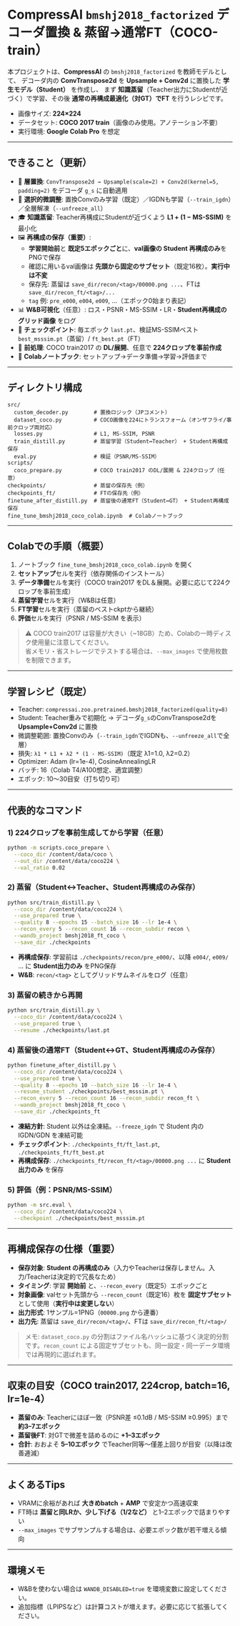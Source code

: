 # CompressAI `bmshj2018_factorized` デコーダ置換 & 蒸留→通常FT（COCO-train）

本プロジェクトは、**CompressAI** の `bmshj2018_factorized` を教師モデルとして、
デコーダ内の **ConvTranspose2d** を **Upsample + Conv2d** に置換した **学生モデル（Student）** を作成し、
まず **知識蒸留**（Teacher出力にStudentが近づく）で学習、その後 **通常の再構成最適化（対GT）でFT** を行うレシピです。

- 画像サイズ: **224×224**
- データセット: **COCO 2017 train**（画像のみ使用。アノテーション不要）
- 実行環境: **Google Colab Pro** を想定

---

## できること（更新）
- 🔁 **層置換**: `ConvTranspose2d → Upsample(scale=2) + Conv2d(kernel=5, padding=2)` をデコーダ `g_s` に自動適用  
- 🧊 **選択的微調整**: 置換Convのみ学習（既定）／IGDNも学習（`--train_igdn`）／全層解凍（`--unfreeze_all`）
- 🎓 **知識蒸留**: Teacher再構成にStudentが近づくよう **L1 + (1 − MS-SSIM)** を最小化
- 🖼️ **再構成の保存（重要）**:  
  - **学習開始前**と **既定5エポックごと**に、**val画像の Student 再構成のみ**をPNGで保存  
  - 確認に用いるval画像は **先頭から固定のサブセット**（既定16枚）。**実行中は不変**  
  - 保存先: 蒸留は `save_dir/recon/<tag>/00000.png ...`、FTは `save_dir/recon_ft/<tag>/...`  
  - `tag` 例: `pre_e000`, `e004`, `e009`, …（エポック0始まり表記）
- 📊 **W&B可視化**（任意）: ロス・PSNR・MS-SSIM・LR・**Student再構成のグリッド画像** をログ
- 💾 **チェックポイント**: 毎エポック `last.pt`、検証MS-SSIMベスト `best_msssim.pt`（蒸留）/ `ft_best.pt`（FT）
- 🧰 **前処理**: COCO train2017 の **DL/展開**、任意で **224クロップを事前作成**
- 📓 **Colabノートブック**: セットアップ→データ準備→学習→評価まで

---

## ディレクトリ構成
```
src/
  custom_decoder.py        # 置換ロジック（JPコメント）
  dataset_coco.py          # COCO画像を224にトランスフォーム（オンザフライ/事前クロップ両対応）
  losses.py                # L1, MS-SSIM, PSNR
  train_distill.py         # 蒸留学習（Student↔Teacher） + Student再構成保存
  eval.py                  # 検証（PSNR/MS-SSIM）
scripts/
  coco_prepare.py          # COCO train2017 のDL/展開 & 224クロップ（任意）
checkpoints/               # 蒸留の保存先（例）
checkpoints_ft/            # FTの保存先（例）
finetune_after_distill.py  # 蒸留後の通常FT（Student↔GT） + Student再構成保存
fine_tune_bmshj2018_coco_colab.ipynb  # Colabノートブック
```

---

## Colabでの手順（概要）
1. ノートブック `fine_tune_bmshj2018_coco_colab.ipynb` を開く  
2. **セットアップ**セルを実行（依存関係のインストール）  
3. **データ準備**セルを実行（COCO train2017 をDL＆展開。必要に応じて224クロップを事前生成）  
4. **蒸留学習**セルを実行（W&Bは任意）  
5. **FT学習**セルを実行（蒸留のベストckptから継続）  
6. **評価**セルを実行（PSNR / MS-SSIM を表示）  

> ⚠️ COCO train2017 は容量が大きい（~18GB）ため、Colabの一時ディスク使用量に注意してください。  
> 省メモリ・省ストレージでテストする場合は、`--max_images` で使用枚数を制限できます。

---

## 学習レシピ（既定）
- Teacher: `compressai.zoo.pretrained.bmshj2018_factorized(quality=8)`
- Student: Teacher重みで初期化 → デコーダ`g_s`のConvTranspose2dを **Upsample+Conv2d** に置換
- 微調整範囲: 置換Convのみ（`--train_igdn`でIGDNも、`--unfreeze_all`で全層）
- 損失: `λ1 * L1 + λ2 * (1 - MS-SSIM)`（既定 λ1=1.0, λ2=0.2）
- Optimizer: Adam (lr=1e-4), CosineAnnealingLR
- バッチ: 16（Colab T4/A100想定、適宜調整）
- エポック: 10〜30目安（打ち切り可）

---

## 代表的なコマンド

### 1) 224クロップを事前生成してから学習（任意）
```bash
python -m scripts.coco_prepare \
  --coco_dir /content/data/coco \
  --out_dir /content/data/coco224 \
  --val_ratio 0.02
```

### 2) 蒸留（Student↔Teacher、Student再構成のみ保存）
```bash
python src/train_distill.py \
  --coco_dir /content/data/coco224 \
  --use_prepared true \
  --quality 8 --epochs 15 --batch_size 16 --lr 1e-4 \
  --recon_every 5 --recon_count 16 --recon_subdir recon \
  --wandb_project bmshj2018_ft_coco \
  --save_dir ./checkpoints
```
- **再構成保存**: 学習前は `./checkpoints/recon/pre_e000/`、以降 `e004/`, `e009/` … に **Student出力のみ** をPNG保存  
- **W&B**: `recon/<tag>` としてグリッドサムネイルをログ（任意）

### 3) 蒸留の続きから再開
```bash
python src/train_distill.py \
  --coco_dir /content/data/coco224 \
  --use_prepared true \
  --resume ./checkpoints/last.pt
```

### 4) 蒸留後の通常FT（Student↔GT、Student再構成のみ保存）
```bash
python finetune_after_distill.py \
  --coco_dir /content/data/coco224 \
  --use_prepared true \
  --quality 8 --epochs 10 --batch_size 16 --lr 1e-4 \
  --resume_student ./checkpoints/best_msssim.pt \
  --recon_every 5 --recon_count 16 --recon_subdir recon_ft \
  --wandb_project bmshj2018_ft_coco \
  --save_dir ./checkpoints_ft
```
- **凍結方針**: Student 以外は全凍結。`--freeze_igdn` で Student 内の IGDN/GDN を凍結可能  
- **チェックポイント**: `./checkpoints_ft/ft_last.pt`, `./checkpoints_ft/ft_best.pt`  
- **再構成保存**: `./checkpoints_ft/recon_ft/<tag>/00000.png ...` に **Student出力のみ** を保存

### 5) 評価（例：PSNR/MS-SSIM）
```bash
python -m src.eval \
  --coco_dir /content/data/coco224 \
  --checkpoint ./checkpoints/best_msssim.pt
```

---

## 再構成保存の仕様（重要）
- **保存対象**: **Student の再構成のみ**（入力やTeacherは保存しません。入力/Teacherは決定的で冗長なため）  
- **タイミング**: 学習 **開始前** と、`--recon_every`（既定5）エポックごと  
- **対象画像**: valセット先頭から `--recon_count`（既定16）枚を **固定サブセット** として使用（**実行中は変更しない**）  
- **出力形式**: 1サンプル=1PNG（`00000.png` から連番）  
- **出力先**: 蒸留は `save_dir/recon/<tag>/`、FTは `save_dir/recon_ft/<tag>/`

> メモ: `dataset_coco.py` の分割はファイル名ハッシュに基づく決定的分割です。`recon_count` による固定サブセットも、同一設定・同一データ環境では再現的に選ばれます。

---

## 収束の目安（COCO train2017, 224crop, batch=16, lr=1e-4）
- **蒸留のみ**: Teacherにほぼ一致（PSNR差 ≤0.1dB / MS-SSIM ≥0.995）まで **約3–7エポック**  
- **蒸留後FT**: 対GTで微差を詰めるのに **+1–3エポック**  
- **合計**: おおよそ **5–10エポック** でTeacher同等〜僅差上回りが目安（以降は改善逓減）

---

## よくあるTips
- VRAMに余裕があれば **大きめbatch** + **AMP** で安定かつ高速収束
- FT時は **蒸留と同LRか、少し下げる（1/2など）** と1–2エポックで詰まりやすい
- `--max_images` でサブサンプルする場合は、必要エポック数が若干増える傾向

---

## 環境メモ
- W&Bを使わない場合は `WANDB_DISABLED=true` を環境変数に設定してください。  
- 追加指標（LPIPSなど）は計算コストが増えます。必要に応じて拡張してください。

